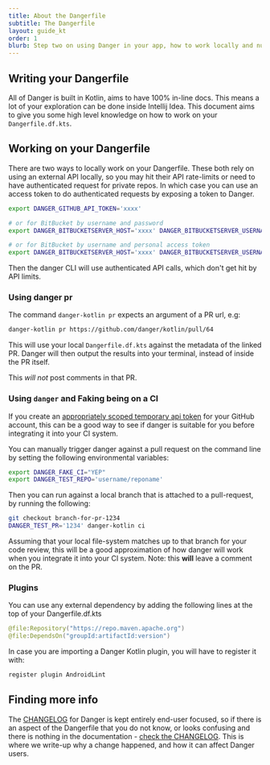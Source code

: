 ```yaml
---
title: About the Dangerfile
subtitle: The Dangerfile
layout: guide_kt
order: 1
blurb: Step two on using Danger in your app, how to work locally and nuances around working with files.
---
```


## Writing your Dangerfile

All of Danger is built in Kotlin, aims to have 100% in-line docs. This means a lot of your exploration can be done inside Intellij Idea. 
This document aims to give you some high level knowledge on how to work on your `Dangerfile.df.kts`.

## Working on your Dangerfile

There are two ways to locally work on your Dangerfile. These both rely on using an external API locally, so you may hit
their API rate-limits or need to have authenticated request for private repos. In which case you can use an access token
to do authenticated requests by exposing a token to Danger.

```sh
export DANGER_GITHUB_API_TOKEN='xxxx'

# or for BitBucket by username and password
export DANGER_BITBUCKETSERVER_HOST='xxxx' DANGER_BITBUCKETSERVER_USERNAME='yyyy' DANGER_BITBUCKETSERVER_PASSWORD='zzzz'

# or for BitBucket by username and personal access token
export DANGER_BITBUCKETSERVER_HOST='xxxx' DANGER_BITBUCKETSERVER_USERNAME='yyyy' DANGER_BITBUCKETSERVER_TOKEN='zzzz'
```

Then the danger CLI will use authenticated API calls, which don't get hit by API limits.

### Using danger pr

The command `danger-kotlin pr` expects an argument of a PR url, e.g:

```sh
danger-kotlin pr https://github.com/danger/kotlin/pull/64
```

This will use your local `Dangerfile.df.kts` against the metadata of the linked PR. Danger will then output the results
into your terminal, instead of inside the PR itself.

This _will not_ post comments in that PR.

### Using `danger` and Faking being on a CI

If you create an
[appropriately scoped temporary api token](http://danger.systems/js/guides/getting_started.html#setting-up-an-access-token)
for your GitHub account, this can be a good way to see if danger is suitable for you before integrating it into your CI
system.

You can manually trigger danger against a pull request on the command line by setting the following environmental
variables:

```bash
export DANGER_FAKE_CI="YEP"
export DANGER_TEST_REPO='username/reponame'
```

Then you can run against a local branch that is attached to a pull-request, by running the following:

```bash
git checkout branch-for-pr-1234
DANGER_TEST_PR='1234' danger-kotlin ci
```

Assuming that your local file-system matches up to that branch for your code review, this will be a good approximation
of how danger will work when you integrate it into your CI system. Note: this **will** leave a comment on the PR.

### Plugins

You can use any external dependency by adding the following lines at the top of your Dangerfile.df.kts

```kotlin
@file:Repository("https://repo.maven.apache.org")
@file:DependsOn("groupId:artifactId:version")
```

In case you are importing a Danger Kotlin plugin, you will have to register it with:

```kotlin
register plugin AndroidLint
```

## Finding more info

The [CHANGELOG][changelog] for Danger is kept entirely end-user focused, so if there is an aspect of the Dangerfile that
you do not know, or looks confusing and there is nothing in the documentation - [check the CHANGELOG][changelog]. This
is where we write-up why a change happened, and how it can affect Danger users.

[changelog]: http://danger.systems/kotlin/changelog.html
